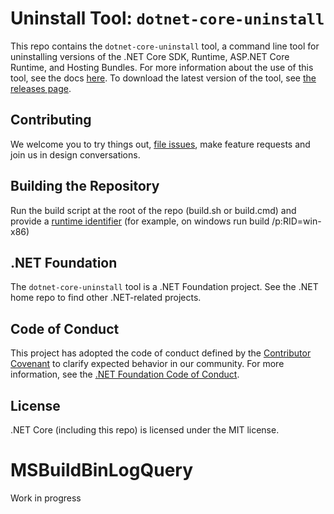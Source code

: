 
# Uninstall Tool: `dotnet-core-uninstall`
This repo contains the `dotnet-core-uninstall` tool, a command line tool for uninstalling versions of the .NET Core SDK, Runtime, ASP.NET Core Runtime, and Hosting Bundles. For more information about the use of this tool, see the docs [here](https://aka.ms/dotnet-core-uninstall-docs). To download the latest version of the tool, see [the releases page](https://github.com/dotnet/cli-lab/releases).

## Contributing
We welcome you to try things out, [file issues](https://github.com/dotnet/cli-lab/issues), make feature requests and join us in design conversations.

## Building the Repository
Run the build script at the root of the repo (build.sh or build.cmd) and provide a [runtime identifier](https://docs.microsoft.com/en-us/dotnet/core/rid-catalog) (for example, on windows run build /p:RID=win-x86)

## .NET Foundation
The `dotnet-core-uninstall` tool is a .NET Foundation project. See the .NET home repo to find other .NET-related projects.

## Code of Conduct
This project has adopted the code of conduct defined by the [Contributor Covenant](https://www.contributor-covenant.org/) to clarify expected behavior in our community. For more information, see the [.NET Foundation Code of Conduct](https://www.dotnetfoundation.org/code-of-conduct).

## License
.NET Core (including this repo) is licensed under the MIT license.

# MSBuildBinLogQuery
Work in progress
